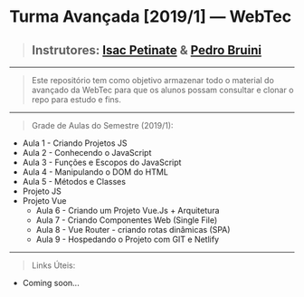 # Turma Avançada [2019/1] — WebTec

> ## Instrutores: [Isac Petinate](https://github.com/IsacPetinate) & [Pedro Bruini](https://github.com/Bruini)

_____________________________________

> Este repositório tem como objetivo armazenar todo o material do avançado da WebTec para que os alunos possam consultar e clonar o repo para estudo e fins.

_____________________________________

> Grade de Aulas do Semestre (2019/1):

* Aula 1 - Criando Projetos JS
* Aula 2 - Conhecendo o JavaScript
* Aula 3 - Funções e Escopos do JavaScript
* Aula 4 - Manipulando o DOM do HTML
* Aula 5 - Métodos e Classes
* Projeto JS
* Projeto Vue
    * Aula 6 - Criando um Projeto Vue.Js + Arquitetura
    * Aula 7 - Criando Componentes Web (Single File)
    * Aula 8 - Vue Router - criando rotas dinâmicas (SPA)
    * Aula 9 - Hospedando o Projeto com GIT e Netlify

_____________________________________

> Links Úteis:

- Coming soon...
